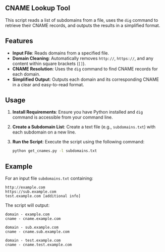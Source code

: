 ## **CNAME Lookup Tool**

This script reads a list of subdomains from a file, uses the `dig` command to retrieve their CNAME records, and outputs the results in a simplified format.

## Features

- **Input File**: Reads domains from a specified file.
- **Domain Cleaning**: Automatically removes `http://`, `https://`, and any content within square brackets (`[]`).
- **CNAME Resolution**: Uses the `dig` command to find CNAME records for each domain.
- **Simplified Output**: Outputs each domain and its corresponding CNAME in a clear and easy-to-read format.

## Usage

1. **Install Requirements**:
   Ensure you have Python installed and `dig` command is accessible from your command line.

2. **Create a Subdomain List**:
   Create a text file (e.g., `subdomains.txt`) with each subdomain on a new line.

3. **Run the Script**:
   Execute the script using the following command:
   ```sh
   python get_cnames.py -l subdomains.txt
   ```

## Example

For an input file `subdomains.txt` containing:
```
http://example.com
https://sub.example.com
test.example.com [additional info]
```

The script will output:
```
domain - example.com
cname - cname.example.com

domain - sub.example.com
cname - cname.sub.example.com

domain - test.example.com
cname - cname.test.example.com
```
